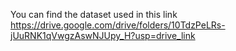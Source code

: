 You can find the dataset used in this link
https://drive.google.com/drive/folders/10TdzPeLRs-jUuRNK1qVwgzAswNJUpy_H?usp=drive_link
